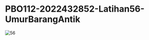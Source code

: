 # PBO112-2022432852-Latihan56-UmurBarangAntik
![56](https://user-images.githubusercontent.com/80507776/112747359-2075c480-8fdf-11eb-8193-80ca53069864.JPG)
